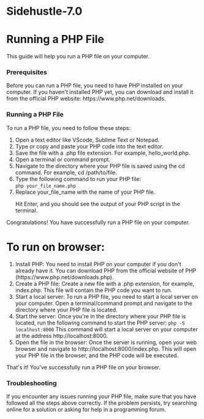 # Sidehustle-7.0

<h1>Running a PHP File</h1>
This guide will help you run a PHP file on your computer.

<h3>Prerequisites</h3>
Before you can run a PHP file, you need to have PHP installed on your computer. If you haven't installed PHP yet, you can download and install it from the official PHP website: https://www.php.net/downloads.

<h3>Running a PHP File</h3>
To run a PHP file, you need to follow these steps:

<ol>
<li>Open a text editor like VScode, Sublime Text or Notepad.</li>

<li>Type or copy and paste your PHP code into the text editor.</li>

<li>Save the file with a .php file extension. For example, hello_world.php.</li>

<li>Open a terminal or command prompt.</li>

<li>Navigate to the directory where your PHP file is saved using the cd command. For example, cd /path/to/file.</li>

<li>Type the following command to run your PHP file: <br>
<code>php your_file_name.php</code>
</li>

<li>Replace your_file_name with the name of your PHP file.</li>

Hit Enter, and you should see the output of your PHP script in the terminal.

</ol>

Congratulations! You have successfully run a PHP file on your computer.

<h1>To run on browser:</h1>
<ol>
<li>Install PHP: You need to install PHP on your computer if you don't already have it. You can download PHP from the official website of PHP (https://www.php.net/downloads.php).</li>
    
<li>Create a PHP file: Create a new file with a .php extension, for example, index.php. This file will contain the PHP code you want to run.</li>
    
<li>Start a local server: To run a PHP file, you need to start a local server on your computer. Open a terminal/command prompt and navigate to the directory where your PHP file is located.</li>
    
<li>
        Start the server: Once you're in the directory where your PHP file is located, run the following command to start the PHP server:
        <code>php -S localhost:8000</code>
        This command will start a local server on your computer at the address http://localhost:8000.
    </li>
    
<li>Open the file in the browser: Once the server is running, open your web browser and navigate to http://localhost:8000/index.php. This will open your PHP file in the browser, and the PHP code will be executed.</li>
</ol>
    That's it! You've successfully run a PHP file on your browser.

<h3>Troubleshooting</h3>
If you encounter any issues running your PHP file, make sure that you have followed all the steps above correctly. If the problem persists, try searching online for a solution or asking for help in a programming forum.
